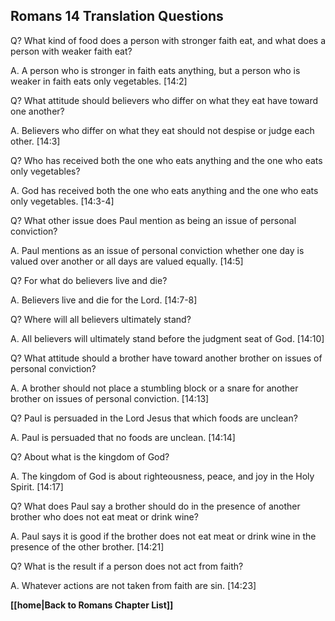 ## Romans 14 Translation Questions ##

Q? What kind of food does a person with stronger faith eat, and what does a person with weaker faith eat?

A. A person who is stronger in faith eats anything, but a person who is weaker in faith eats only vegetables. [14:2]

Q? What attitude should believers who differ on what they eat have toward one another?

A. Believers who differ on what they eat should not despise or judge each other. [14:3]

Q? Who has received both the one who eats anything and the one who eats only vegetables?

A. God has received both the one who eats anything and the one who eats only vegetables. [14:3-4]

Q? What other issue does Paul mention as being an issue of personal conviction?

A. Paul mentions as an issue of personal conviction whether one day is valued over another or all days are valued equally. [14:5]

Q? For what do believers live and die?

A. Believers live and die for the Lord. [14:7-8]

Q? Where will all believers ultimately stand?

A. All believers will ultimately stand before the judgment seat of God. [14:10]

Q? What attitude should a brother have toward another brother on issues of personal conviction?

A. A brother should not place a stumbling block or a snare for another brother on issues of personal conviction. [14:13]

Q? Paul is persuaded in the Lord Jesus that which foods are unclean?

A. Paul is persuaded that no foods are unclean. [14:14]

Q? About what is the kingdom of God?

A. The kingdom of God is about righteousness, peace, and joy in the Holy Spirit. [14:17]

Q? What does Paul say a brother should do in the presence of another brother who does not eat meat or drink wine?

A. Paul says it is good if the brother does not eat meat or drink wine in the presence of the other brother. [14:21]

Q? What is the result if a person does not act from faith?

A. Whatever actions are not taken from faith are sin. [14:23]

__[[home|Back to Romans Chapter List]]__

